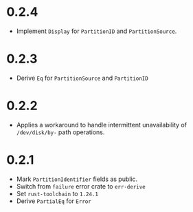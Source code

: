 # 0.2.4

- Implement `Display` for `PartitionID` and `PartitionSource`.

# 0.2.3

- Derive `Eq` for `PartitionSource` and `PartitionID`

# 0.2.2

- Applies a workaround to handle intermittent unavailability of `/dev/disk/by-` path operations.

# 0.2.1

- Mark `PartitionIdentifier` fields as public.
- Switch from `failure` error crate to `err-derive`
- Set `rust-toolchain` to `1.24.1`
- Derive `PartialEq` for `Error`
